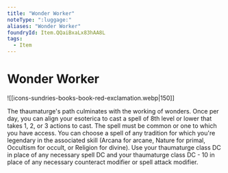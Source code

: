 ```yaml
---
title: "Wonder Worker"
noteType: ":luggage:"
aliases: "Wonder Worker"
foundryId: Item.QQaiBxaLx83hAA8L
tags:
  - Item
---
```


# Wonder Worker
![[icons-sundries-books-book-red-exclamation.webp|150]]

The thaumaturge's path culminates with the working of wonders. Once per day, you can align your esoterica to cast a spell of 8th level or lower that takes 1, 2, or 3 actions to cast. The spell must be common or one to which you have access. You can choose a spell of any tradition for which you're legendary in the associated skill (Arcana for arcane, Nature for primal, Occultism for occult, or Religion for divine). Use your thaumaturge class DC in place of any necessary spell DC and your thaumaturge class DC - 10 in place of any necessary counteract modifier or spell attack modifier.
